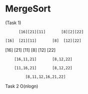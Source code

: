 # MergeSort
(Task 1)

          [16][21][11]       [8][2][22]

    [16]  [21][11]   	 [8]  [12][22]	

  [16]  [21]  [11]   	 [8]  [12]  [22]

        [16,11,21]       [8,12,22]

        [11,16,21]       [8,12,22]
    
             [8,11,12,16,21,22]
       
Task 2
O(nlogn)

